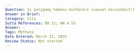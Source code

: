 ```yaml
---
Question: Is polygamy kāmesu michācāro (sexual misconduct)?
Answer in Brief: -
Category: Sīla
Sutta References: DN 31; AN 4.53
Answer: -
Tags: Methuna
Date Entered: March 21, 2025
Review Status: Not started
---
```

